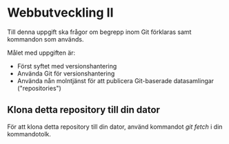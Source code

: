 # Webbutveckling II
Till denna uppgift ska frågor om begrepp inom Git förklaras samt kommandon som används. 

Målet med uppgiften är: 
- Först syftet med versionshantering
- Använda Git för versionshantering
- Använda nån molntjänst för att publicera Git-baserade datasamlingar ("repositories")

## Klona detta repository till din dator
För att klona detta repository till din dator, använd kommandot *git fetch* i din kommandotolk.
